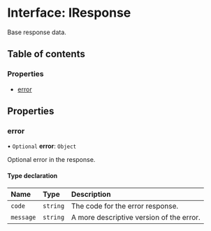 # Interface: IResponse

Base response data.

## Table of contents

### Properties

- [error](IResponse.md#error)

## Properties

### error

• `Optional` **error**: `Object`

Optional error in the response.

#### Type declaration

| Name | Type | Description |
| :------ | :------ | :------ |
| `code` | `string` | The code for the error response. |
| `message` | `string` | A more descriptive version of the error. |
